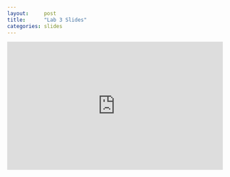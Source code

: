 ```yaml
---
layout:     post
title:      "Lab 3 Slides"
categories: slides
---
```


<iframe src="https://docs.google.com/presentation/d/1XHG0e0SMnvZHWL35wB0ebjpf-7GNpNpY7OfzQ7E2a1w/embed?start=false&loop=false&delayms=60000" width="100%" height="300" frameborder="0" allowfullscreen="true" mozallowfullscreen="true" webkitallowfullscreen="true"></iframe>

